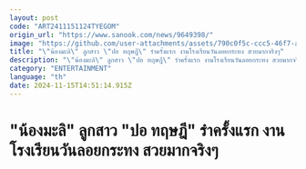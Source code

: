 ```yaml
---
layout: post
code: "ART2411151124TYEGOM"
origin_url: "https://www.sanook.com/news/9649398/"
image: "https://github.com/user-attachments/assets/790c0f5c-ccc5-46f7-a487-114126bba413"
title: "\"น้องมะลิ\" ลูกสาว \"ปอ ทฤษฎี\" รำครั้งแรก งานโรงเรียนวันลอยกระทง สวยมากจริงๆ"
description: "\"น้องมะลิ\" ลูกสาว \"ปอ ทฤษฎี\" รำครั้งแรก งานโรงเรียนวันลอยกระทง สวยมากจริงๆ"
category: "ENTERTAINMENT"
language: "th"
date: 2024-11-15T14:51:14.915Z
---
```


# "น้องมะลิ" ลูกสาว "ปอ ทฤษฎี" รำครั้งแรก งานโรงเรียนวันลอยกระทง สวยมากจริงๆ